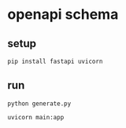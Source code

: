 # openapi schema

## setup

```shell
pip install fastapi uvicorn
```

## run

```shell
python generate.py
```

```shell
uvicorn main:app
```
